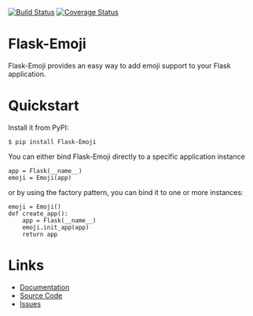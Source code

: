 [![Build Status](https://travis-ci.org/sh4nks/flask-emoji.svg?branch=master)](https://travis-ci.org/sh4nks/flask-emoji)
[![Coverage Status](https://coveralls.io/repos/sh4nks/flask-emoji/badge.png)](https://coveralls.io/r/sh4nks/flask-emoji)

# Flask-Emoji

Flask-Emoji provides an easy way to add emoji support to your Flask
application.


# Quickstart

Install it from PyPI:

    $ pip install Flask-Emoji

You can either bind Flask-Emoji directly to a specific application instance

    app = Flask(__name__)
    emoji = Emoji(app)

or by using the factory pattern, you can bind it to one or more instances:

    emoji = Emoji()
    def create_app():
        app = Flask(__name__)
        emoji.init_app(app)
        return app


# Links

* [Documentation](https://flask-emoji.readthedocs.io)
* [Source Code](https://github.com/sh4nks/flask-emoji)
* [Issues](https://github.com/sh4nks/flask-emoji/issues)
